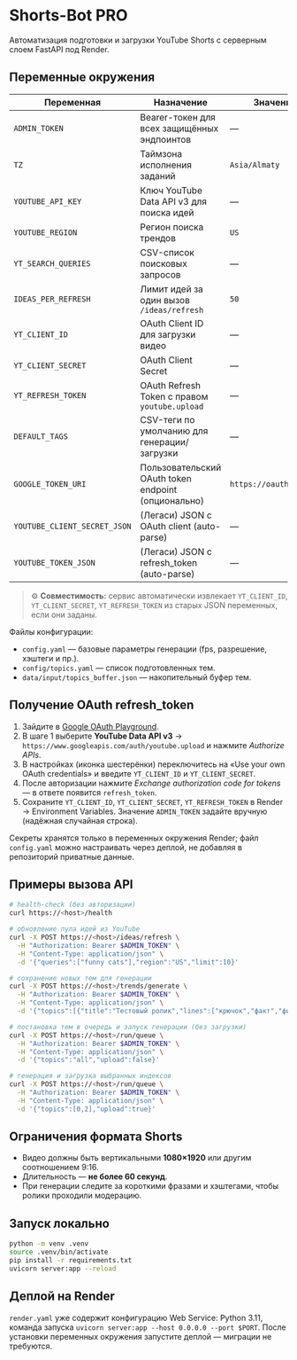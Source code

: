# Shorts-Bot PRO

Автоматизация подготовки и загрузки YouTube Shorts с серверным слоем FastAPI под Render.

## Переменные окружения
| Переменная | Назначение | Значение по умолчанию |
|------------|------------|------------------------|
| `ADMIN_TOKEN` | Bearer-токен для всех защищённых эндпоинтов | — |
| `TZ` | Таймзона исполнения заданий | `Asia/Almaty` |
| `YOUTUBE_API_KEY` | Ключ YouTube Data API v3 для поиска идей | — |
| `YOUTUBE_REGION` | Регион поиска трендов | `US` |
| `YT_SEARCH_QUERIES` | CSV-список поисковых запросов | — |
| `IDEAS_PER_REFRESH` | Лимит идей за один вызов `/ideas/refresh` | `50` |
| `YT_CLIENT_ID` | OAuth Client ID для загрузки видео | — |
| `YT_CLIENT_SECRET` | OAuth Client Secret | — |
| `YT_REFRESH_TOKEN` | OAuth Refresh Token с правом `youtube.upload` | — |
| `DEFAULT_TAGS` | CSV-теги по умолчанию для генерации/загрузки | — |
| `GOOGLE_TOKEN_URI` | Пользовательский OAuth token endpoint (опционально) | `https://oauth2.googleapis.com/token` |
| `YOUTUBE_CLIENT_SECRET_JSON` | (Легаси) JSON с OAuth client (auto-parse) | — |
| `YOUTUBE_TOKEN_JSON` | (Легаси) JSON с refresh_token (auto-parse) | — |

> ⚙️ **Совместимость:** сервис автоматически извлекает `YT_CLIENT_ID`, `YT_CLIENT_SECRET`, `YT_REFRESH_TOKEN` из старых JSON переменных, если они заданы.

Файлы конфигурации:
- `config.yaml` — базовые параметры генерации (fps, разрешение, хэштеги и пр.).
- `config/topics.yaml` — список подготовленных тем.
- `data/input/topics_buffer.json` — накопительный буфер тем.

## Получение OAuth refresh_token
1. Зайдите в [Google OAuth Playground](https://developers.google.com/oauthplayground/).
2. В шаге 1 выберите **YouTube Data API v3** → `https://www.googleapis.com/auth/youtube.upload` и нажмите *Authorize APIs*.
3. В настройках (иконка шестерёнки) переключитесь на «Use your own OAuth credentials» и введите `YT_CLIENT_ID` и `YT_CLIENT_SECRET`.
4. После авторизации нажмите *Exchange authorization code for tokens* — в ответе появится `refresh_token`.
5. Сохраните `YT_CLIENT_ID`, `YT_CLIENT_SECRET`, `YT_REFRESH_TOKEN` в Render → Environment Variables. Значение `ADMIN_TOKEN` задайте вручную (надёжная случайная строка).

Секреты хранятся только в переменных окружения Render; файл `config.yaml` можно настраивать через деплой, не добавляя в репозиторий приватные данные.

## Примеры вызова API
```bash
# health-check (без авторизации)
curl https://<host>/health

# обновление пула идей из YouTube
curl -X POST https://<host>/ideas/refresh \
  -H "Authorization: Bearer $ADMIN_TOKEN" \
  -H "Content-Type: application/json" \
  -d '{"queries":["funny cats"],"region":"US","limit":10}'

# сохранение новых тем для генерации
curl -X POST https://<host>/trends/generate \
  -H "Authorization: Bearer $ADMIN_TOKEN" \
  -H "Content-Type: application/json" \
  -d '{"topics":[{"title":"Тестовый ролик","lines":["крючок","факт","финал"],"tags":["shorts"]}]}'

# постановка тем в очередь и запуск генерации (без загрузки)
curl -X POST https://<host>/run/queue \
  -H "Authorization: Bearer $ADMIN_TOKEN" \
  -H "Content-Type: application/json" \
  -d '{"topics":"all","upload":false}'

# генерация и загрузка выбранных индексов
curl -X POST https://<host>/run/queue \
  -H "Authorization: Bearer $ADMIN_TOKEN" \
  -H "Content-Type: application/json" \
  -d '{"topics":[0,2],"upload":true}'
```

## Ограничения формата Shorts
- Видео должны быть вертикальными **1080×1920** или другим соотношением 9:16.
- Длительность — **не более 60 секунд**.
- При генерации следите за короткими фразами и хэштегами, чтобы ролики проходили модерацию.

## Запуск локально
```bash
python -m venv .venv
source .venv/bin/activate
pip install -r requirements.txt
uvicorn server:app --reload
```

## Деплой на Render
`render.yaml` уже содержит конфигурацию Web Service: Python 3.11, команда запуска `uvicorn server:app --host 0.0.0.0 --port $PORT`. После установки переменных окружения запустите деплой — миграции не требуются.
